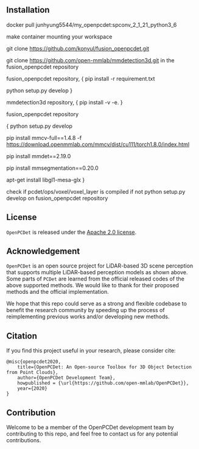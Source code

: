 ## Installation

docker pull  junhyung5544/my_openpcdet:spconv_2_1_21_python3_6

make container mounting your workspace

git clone https://github.com/konyul/fusion_openpcdet.git

git clone https://github.com/open-mmlab/mmdetection3d.git in the fusion_openpcdet repository


fusion_openpcdet repository,
{
  pip install -r requirement.txt

  python setup.py develop
}

mmdetection3d repository,
{
  pip install -v -e.
}

fusion_openpcdet repository

{
  python setup.py develop

  pip install mmcv-full==1.4.8 -f https://download.openmmlab.com/mmcv/dist/cu111/torch1.8.0/index.html

  pip install mmdet==2.19.0

  pip install mmsegmentation==0.20.0

  apt-get install libgl1-mesa-glx
}



check if pcdet/ops/voxel/voxel_layer is compiled
  if not python setup.py develop on fusion_openpcdet repository







## License

`OpenPCDet` is released under the [Apache 2.0 license](LICENSE).

## Acknowledgement
`OpenPCDet` is an open source project for LiDAR-based 3D scene perception that supports multiple
LiDAR-based perception models as shown above. Some parts of `PCDet` are learned from the official released codes of the above supported methods. 
We would like to thank for their proposed methods and the official implementation.   

We hope that this repo could serve as a strong and flexible codebase to benefit the research community by speeding up the process of reimplementing previous works and/or developing new methods.


## Citation 
If you find this project useful in your research, please consider cite:


```
@misc{openpcdet2020,
    title={OpenPCDet: An Open-source Toolbox for 3D Object Detection from Point Clouds},
    author={OpenPCDet Development Team},
    howpublished = {\url{https://github.com/open-mmlab/OpenPCDet}},
    year={2020}
}
```

## Contribution
Welcome to be a member of the OpenPCDet development team by contributing to this repo, and feel free to contact us for any potential contributions. 

